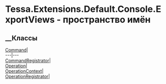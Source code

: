 # Tessa.Extensions.Default.Console.ExportViews - пространство имён
## __Классы
[Command](T_Tessa_Extensions_Default_Console_ExportViews_Command.htm)|  
---|---  
[CommandRegistrator](T_Tessa_Extensions_Default_Console_ExportViews_CommandRegistrator.htm)|  
[Operation](T_Tessa_Extensions_Default_Console_ExportViews_Operation.htm)|  
[OperationContext](T_Tessa_Extensions_Default_Console_ExportViews_OperationContext.htm)|  
[OperationRegistrator](T_Tessa_Extensions_Default_Console_ExportViews_OperationRegistrator.htm)|
